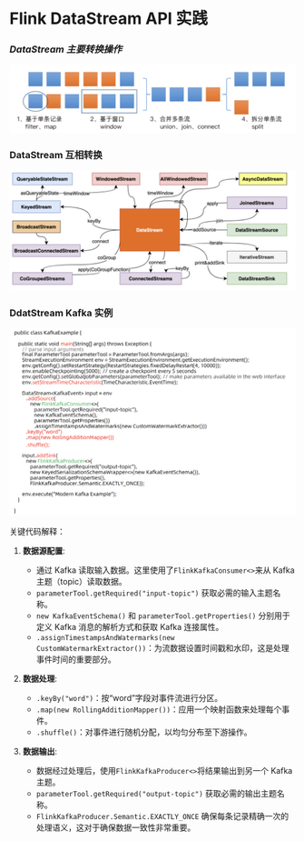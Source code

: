 # Flink DataStream API 实践





### *DataStream 主要转换操作*



![](Images/53.png)



### DataStream 互相转换



![](Images/54.png)



### DdatStream Kafka 实例



![](Images/55.png)

关键代码解释：



1. **数据源配置**:

   - 通过 Kafka 读取输入数据。这里使用了`FlinkKafkaConsumer<>`来从 Kafka 主题（topic）读取数据。
   - `parameterTool.getRequired("input-topic")` 获取必需的输入主题名称。
   - `new KafkaEventSchema()` 和 `parameterTool.getProperties()` 分别用于定义 Kafka 消息的解析方式和获取 Kafka 连接属性。
   - `.assignTimestampsAndWatermarks(new CustomWatermarkExtractor())`：为流数据设置时间戳和水印，这是处理事件时间的重要部分。

2. **数据处理**:

   - `.keyBy("word")`：按“word”字段对事件流进行分区。
   - `.map(new RollingAdditionMapper())`：应用一个映射函数来处理每个事件。
   - `.shuffle()`：对事件进行随机分配，以均匀分布至下游操作。

3. **数据输出**:

   - 数据经过处理后，使用`FlinkKafkaProducer<>`将结果输出到另一个 Kafka 主题。
   - `parameterTool.getRequired("output-topic")` 获取必需的输出主题名称。
   - `FlinkKafkaProducer.Semantic.EXACTLY_ONCE` 确保每条记录精确一次的处理语义，这对于确保数据一致性非常重要。

   